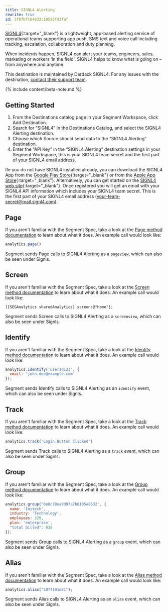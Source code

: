 ```yaml
---
title: SIGNL4 Alerting
rewrite: true
id: 5fbfbfc64832c185a5fd3faf
---
```

[SIGNL4](https://www.signl4.com){:target="_blank"} is a lightweight, app-based alerting service of operational teams supporting app push, SMS text and voice call including tracking, escalation, collaboration and duty planning.

When incidents happen, SIGNL4 can alert your teams, engineers, sales, marketing or workers ‘in the field'. SIGNL4 helps to know what is going on – from anywhere and anytime.

This destination is maintained by Derdack SIGNL4. For any issues with the destination, [contact their support team](mailto:success@signl4.com).

{% include content/beta-note.md %}

## Getting Started

 

1. From the Destinations catalog page in your Segment Workspace, click Add Destination.
2. Search for “SIGNL4” in the Destinations Catalog, and select the SIGNL4 Alerting destination.
3. Choose which Source should send data to the “SIGNL4 Alerting” destination.
4. Enter the “API Key” in the “SIGNL4 Alerting” destination settings in your Segment Workspace, this is your SIGNL4 team secret and the first part of your SIGNL4 email address.

Ife you do not have SIGNL4 installed already, you can download the SIGNL4 App from the [Google Play Store](https://play.google.com/store/apps/details?id=com.derdack.signl4){:target="_blank"} or from the [Apple App Store](https://itunes.apple.com/us/app/signl4/id1100283480){:target="_blank"}. Alternatively, you can get started on the [SIGNL4 web site](https://www.signl4.com/free-trial-test/){:target="_blank"}. Once registered you will get an email with your SIGNL4 API information which includes your SIGNL4 team secret. This is the first part of your SIGNL4 email address (your-team-secret@mail.signl4.com).

## Page

If you aren't familiar with the Segment Spec, take a look at the [Page method documentation](/docs/connections/spec/page/) to learn about what it does. An example call would look like:

```js
analytics.page()
```

Segment sends Page calls to SIGNL4 Alerting as a `pageview`, which can also be seen under Signls. 


## Screen

If you aren't familiar with the Segment Spec, take a look at the [Screen method documentation](/docs/connections/spec/screen/) to learn about what it does. An example call would look like:

```obj-c
[[SEGAnalytics sharedAnalytics] screen:@"Home"];
```

Segment sends Screen calls to SIGNL4 Alerting as a `screenview`, which can also be seen under Signls. 


## Identify

If you aren't familiar with the Segment Spec, take a look at the [Identify method documentation](/docs/connections/spec/identify/) to learn about what it does. An example call would look like:

```js
analytics.identify('userId123', {
  email: 'john.doe@example.com'
});
```

Segment sends Identify calls to SIGNL4 Alerting as an `identify` event, which can also be seen under Signls.


## Track

If you aren't familiar with the Segment Spec, take a look at the [Track method documentation](/docs/connections/spec/track/) to learn about what it does. An example call would look like:

```js
analytics.track('Login Button Clicked')
```

Segment sends Track calls to SIGNL4 Alerting as a `track` event, which can also be seen under Signls.

## Group

If you aren't familiar with the Segment Spec, take a look at the [Group method documentation](/docs/connections/spec/group/) to learn about what it does. An example call would look like:

```js
analytics.group('0e8c78ea9d97a7b8185e8632', {
  name: 'Initech',
  industry: 'Technology',
  employees: 329,
  plan: 'enterprise',
  "total billed": 830
});
```

Segment sends Group calls to SIGNL4 Alerting as a `group` event, which can also be seen under Signls.

## Alias

If you aren't familiar with the Segment Spec, take a look at the [Alias method documentation](/docs/connections/spec/alias/) to learn about what it does. An example call would look like:

```js
analytics.alias("507f191e81");
```

Segment sends Alias calls to SIGNL4 Alerting as an `alias` event, which can also be seen under Signls.
